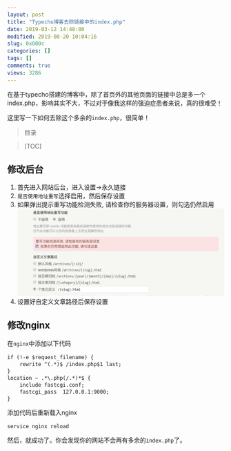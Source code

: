 ```yaml
---
layout: post
title: "Typecho博客去除链接中的index.php"
date: 2019-03-12 14:48:00
modified: 2019-08-20 10:04:16
slug: 0x000c
categories: []
tags: []
comments: true
views: 3286
---
```

在基于typecho搭建的博客中，除了首页外的其他页面的链接中总是多一个index.php，影响其实不大，不过对于像我这样的强迫症患者来说，真的很难受！

这里写一下如何去除这个多余的`index.php`，很简单！<!--more-->
> 目录

> [TOC]

## 修改后台
1. 首先进入网站后台，进入设置->永久链接
1. `是否使用地址重写`选择启用，然后保存设置
1. 如果弹出提示重写功能检测失败, 请检查你的服务器设置，则勾选仍然启用
![](/img/000c/000c-1.jpg)
1. 设置好自定义文章路径后保存设置

## 修改nginx
在`nginx`中添加以下代码
```shell
if (!-e $request_filename) {
    rewrite ^(.*)$ /index.php$1 last;
}
location ~ .*\.php(/.*)*$ {
    include fastcgi.conf;
    fastcgi_pass  127.0.0.1:9000;
}
```
添加代码后重新载入nginx
```shell
service nginx reload
```
然后，就成功了。你会发现你的网站不会再有多余的`index.php`了。